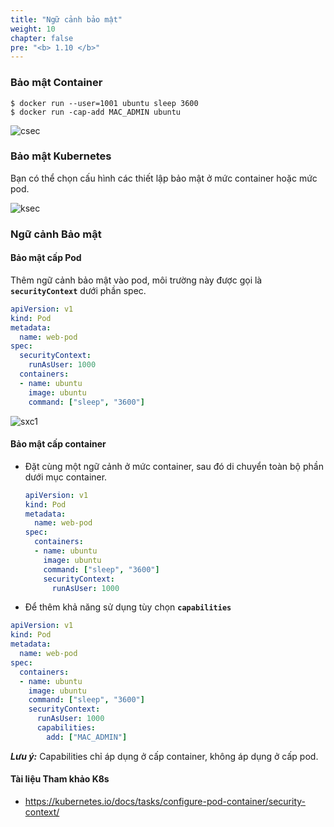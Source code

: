 ```yaml
---
title: "Ngữ cảnh bảo mật"
weight: 10
chapter: false
pre: "<b> 1.10 </b>"
---
```


### Bảo mật Container
 ```
 $ docker run --user=1001 ubuntu sleep 3600
 $ docker run -cap-add MAC_ADMIN ubuntu
 ```
 
 ![csec](/images/p1/p1-10/csec.PNG)
 
### Bảo mật Kubernetes
Bạn có thể chọn cấu hình các thiết lập bảo mật ở mức container hoặc mức pod.

 ![ksec](/images/p1/p1-10/ksec.PNG)

### Ngữ cảnh Bảo mật

#### Bảo mật cấp Pod
Thêm ngữ cảnh bảo mật vào pod, môi trường này được gọi là **`securityContext`** dưới phần spec.

  ```yaml
  apiVersion: v1
  kind: Pod
  metadata:
    name: web-pod
  spec:
    securityContext:
      runAsUser: 1000
    containers:
    - name: ubuntu
      image: ubuntu
      command: ["sleep", "3600"]
  ```
  ![sxc1](/images/p1/p1-10/sxc1.PNG)

#### Bảo mật cấp container
  
- Đặt cùng một ngữ cảnh ở mức container, sau đó di chuyển toàn bộ phần dưới mục container.
  
  ```yaml
  apiVersion: v1
  kind: Pod
  metadata:
    name: web-pod
  spec:
    containers:
    - name: ubuntu
      image: ubuntu
      command: ["sleep", "3600"]
      securityContext:
        runAsUser: 1000
  ```

  
- Để thêm khả năng sử dụng tùy chọn **`capabilities`**

```yaml
apiVersion: v1
kind: Pod
metadata:
  name: web-pod
spec:
  containers:
  - name: ubuntu
    image: ubuntu
    command: ["sleep", "3600"]
    securityContext:
      runAsUser: 1000
      capabilities: 
        add: ["MAC_ADMIN"]
```
**_Lưu ý:_** Capabilities chỉ áp dụng ở cấp container, không áp dụng ở cấp pod.
  
#### Tài liệu Tham khảo K8s
- https://kubernetes.io/docs/tasks/configure-pod-container/security-context/